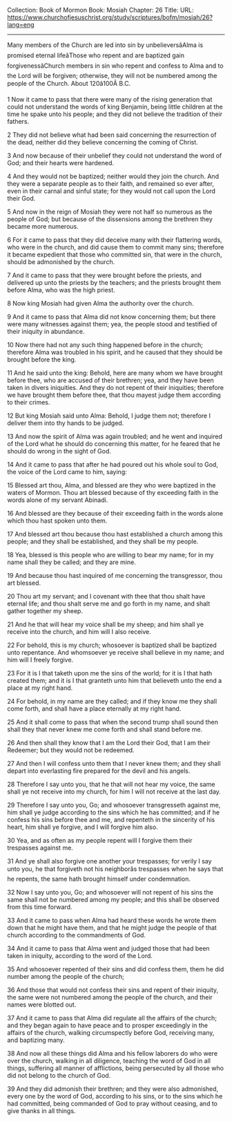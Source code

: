 Collection: Book of Mormon
Book: Mosiah
Chapter: 26
Title: 
URL: https://www.churchofjesuschrist.org/study/scriptures/bofm/mosiah/26?lang=eng

---

Many members of the Church are led into sin by unbelieversâAlma is promised eternal lifeâThose who repent and are baptized gain forgivenessâChurch members in sin who repent and confess to Alma and to the Lord will be forgiven; otherwise, they will not be numbered among the people of the Church. About 120â100Â B.C.

1 Now it came to pass that there were many of the rising generation that could not understand the words of king Benjamin, being little children at the time he spake unto his people; and they did not believe the tradition of their fathers.

2 They did not believe what had been said concerning the resurrection of the dead, neither did they believe concerning the coming of Christ.

3 And now because of their unbelief they could not understand the word of God; and their hearts were hardened.

4 And they would not be baptized; neither would they join the church. And they were a separate people as to their faith, and remained so ever after, even in their carnal and sinful state; for they would not call upon the Lord their God.

5 And now in the reign of Mosiah they were not half so numerous as the people of God; but because of the dissensions among the brethren they became more numerous.

6 For it came to pass that they did deceive many with their flattering words, who were in the church, and did cause them to commit many sins; therefore it became expedient that those who committed sin, that were in the church, should be admonished by the church.

7 And it came to pass that they were brought before the priests, and delivered up unto the priests by the teachers; and the priests brought them before Alma, who was the high priest.

8 Now king Mosiah had given Alma the authority over the church.

9 And it came to pass that Alma did not know concerning them; but there were many witnesses against them; yea, the people stood and testified of their iniquity in abundance.

10 Now there had not any such thing happened before in the church; therefore Alma was troubled in his spirit, and he caused that they should be brought before the king.

11 And he said unto the king: Behold, here are many whom we have brought before thee, who are accused of their brethren; yea, and they have been taken in divers iniquities. And they do not repent of their iniquities; therefore we have brought them before thee, that thou mayest judge them according to their crimes.

12 But king Mosiah said unto Alma: Behold, I judge them not; therefore I deliver them into thy hands to be judged.

13 And now the spirit of Alma was again troubled; and he went and inquired of the Lord what he should do concerning this matter, for he feared that he should do wrong in the sight of God.

14 And it came to pass that after he had poured out his whole soul to God, the voice of the Lord came to him, saying:

15 Blessed art thou, Alma, and blessed are they who were baptized in the waters of Mormon. Thou art blessed because of thy exceeding faith in the words alone of my servant Abinadi.

16 And blessed are they because of their exceeding faith in the words alone which thou hast spoken unto them.

17 And blessed art thou because thou hast established a church among this people; and they shall be established, and they shall be my people.

18 Yea, blessed is this people who are willing to bear my name; for in my name shall they be called; and they are mine.

19 And because thou hast inquired of me concerning the transgressor, thou art blessed.

20 Thou art my servant; and I covenant with thee that thou shalt have eternal life; and thou shalt serve me and go forth in my name, and shalt gather together my sheep.

21 And he that will hear my voice shall be my sheep; and him shall ye receive into the church, and him will I also receive.

22 For behold, this is my church; whosoever is baptized shall be baptized unto repentance. And whomsoever ye receive shall believe in my name; and him will I freely forgive.

23 For it is I that taketh upon me the sins of the world; for it is I that hath created them; and it is I that granteth unto him that believeth unto the end a place at my right hand.

24 For behold, in my name are they called; and if they know me they shall come forth, and shall have a place eternally at my right hand.

25 And it shall come to pass that when the second trump shall sound then shall they that never knew me come forth and shall stand before me.

26 And then shall they know that I am the Lord their God, that I am their Redeemer; but they would not be redeemed.

27 And then I will confess unto them that I never knew them; and they shall depart into everlasting fire prepared for the devil and his angels.

28 Therefore I say unto you, that he that will not hear my voice, the same shall ye not receive into my church, for him I will not receive at the last day.

29 Therefore I say unto you, Go; and whosoever transgresseth against me, him shall ye judge according to the sins which he has committed; and if he confess his sins before thee and me, and repenteth in the sincerity of his heart, him shall ye forgive, and I will forgive him also.

30 Yea, and as often as my people repent will I forgive them their trespasses against me.

31 And ye shall also forgive one another your trespasses; for verily I say unto you, he that forgiveth not his neighborâs trespasses when he says that he repents, the same hath brought himself under condemnation.

32 Now I say unto you, Go; and whosoever will not repent of his sins the same shall not be numbered among my people; and this shall be observed from this time forward.

33 And it came to pass when Alma had heard these words he wrote them down that he might have them, and that he might judge the people of that church according to the commandments of God.

34 And it came to pass that Alma went and judged those that had been taken in iniquity, according to the word of the Lord.

35 And whosoever repented of their sins and did confess them, them he did number among the people of the church;

36 And those that would not confess their sins and repent of their iniquity, the same were not numbered among the people of the church, and their names were blotted out.

37 And it came to pass that Alma did regulate all the affairs of the church; and they began again to have peace and to prosper exceedingly in the affairs of the church, walking circumspectly before God, receiving many, and baptizing many.

38 And now all these things did Alma and his fellow laborers do who were over the church, walking in all diligence, teaching the word of God in all things, suffering all manner of afflictions, being persecuted by all those who did not belong to the church of God.

39 And they did admonish their brethren; and they were also admonished, every one by the word of God, according to his sins, or to the sins which he had committed, being commanded of God to pray without ceasing, and to give thanks in all things.
